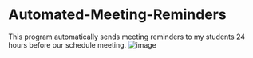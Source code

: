 # Automated-Meeting-Reminders

This program automatically sends meeting reminders to my students 24 hours before our schedule meeting.
![image](https://user-images.githubusercontent.com/78768412/220829127-45992d17-69dd-4430-a16e-50e5b74fea91.png)
